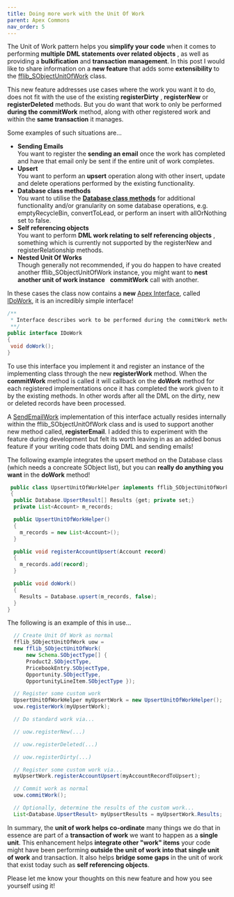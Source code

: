 ```yaml
---
title: Doing more work with the Unit Of Work
parent: Apex Commons
nav_order: 5
---
```

The Unit of Work pattern helps you **simplify your code** when it comes to performing **multiple DML statements over related objects** , as well as providing a **bulkification** and **transaction**  **management**. In this post I would like to share information on a **new feature** that adds some **extensibility** to the [fflib_SObjectUnitOfWork](https://github.com/financialforcedev/fflib-apex-common/blob/master/fflib/src/classes/fflib_SObjectUnitOfWork.cls) class.

This new feature addresses use cases where the work you want it to do, does not fit with the use of the existing **registerDirty** , **registerNew** or **registerDeleted** methods. But you do want that work to only be performed **during the commitWork** method, along with other registered work and within the **same transaction** it manages.

Some examples of such situations are...

- **Sending Emails**  
You want to register the **sending an email** once the work has completed and have that email only be sent if the entire unit of work completes.
- **Upsert**  
You want to perform an **upsert** operation along with other insert, update and delete operations performed by the existing functionality.
- **Database class methods**  
You want to utilise the [**Database class methods**](https://www.salesforce.com/us/developer/docs/apexcode/Content/apex_methods_system_database.htm) for additional functionality and/or granularity on some database operations, e.g. emptyRecycleBin, convertToLead, or perform an insert with allOrNothing set to false.
- **Self referencing objects**  
You want to perform **DML work relating to self referencing objects** , something which is currently not supported by the registerNew and registerRelationship methods.
- **Nested Unit Of Works**  
Though generally not recommended, if you do happen to have created another fflib\_SObjectUnitOfWork instance, you might want to **nest another unit of work instance** &nbsp; **commitWork** call with another.

In these cases the class now contains a **new** [Apex Interface](https://www.salesforce.com/us/developer/docs/apexcode/Content/apex_classes_interfaces.htm), called [IDoWork](https://github.com/financialforcedev/fflib-apex-common/blob/master/fflib/src/classes/fflib_SObjectUnitOfWork.cls#L73), it is an incredibly simple interface!

```java
/**  
 * Interface describes work to be performed during the commitWork method  
 **/
public interface IDoWork  
{  
 void doWork();  
}  
```

To use this interface you implement it and register an instance of the implementing class through the new **registerWork** method. When the&nbsp; **commitWork** method is called it will callback on the **doWork** method for each registered implementations once it has completed the work given to it by the existing methods. In other words after all the DML on the dirty, new or deleted records have been processed.

A [SendEmailWork](https://github.com/financialforcedev/fflib-apex-common/blob/master/fflib/src/classes/fflib_SObjectUnitOfWork.cls#L262) implementation of this interface actually resides internally within the fflib\_SObjectUnitOfWork class and is used to support another new method called, **registerEmail**. I added this to experiment with the feature during development but felt its worth leaving in as an added bonus feature if your writing code thats doing DML and sending emails!

The following example integrates the upsert&nbsp;method on the Database class (which needs a concreate SObject list), but you can **really do anything you want** in the **doWork** method!

```java
 public class UpsertUnitOfWorkHelper implements fflib_SObjectUnitOfWork.IDoWork  
 {  
  public Database.UpsertResult[] Results {get; private set;}
  private List<Account> m_records;

  public UpsertUnitOfWorkHelper()  
  {  
    m_records = new List<Account>();  
  }

  public void registerAccountUpsert(Account record)  
  {  
    m_records.add(record);  
  }

  public void doWork()  
  {  
    Results = Database.upsert(m_records, false);  
  }  
}  
```

The following is an example of this in use...

```java
  // Create Unit Of Work as normal  
  fflib_SObjectUnitOfWork uow =  
  new fflib_SObjectUnitOfWork(  
      new Schema.SObjectType[] {  
      Product2.SObjectType,  
      PricebookEntry.SObjectType,  
      Opportunity.SObjectType,  
      OpportunityLineItem.SObjectType });

  // Register some custom work  
  UpsertUnitOfWorkHelper myUpsertWork = new UpsertUnitOfWorkHelper();  
  uow.registerWork(myUpsertWork);

  // Do standard work via...

  // uow.registerNew(...)

  // uow.registerDeleted(...)

  // uow.registerDirty(...)

  // Register some custom work via...  
  myUpsertWork.registerAccountUpsert(myAccountRecordToUpsert);

  // Commit work as normal  
  uow.commitWork();

  // Optionally, determine the results of the custom work...  
  List<Database.UpsertResult> myUpsertResults = myUpsertWork.Results;  
```

In summary, the **unit of work helps co-ordinate** many things we do that in essence are part of a **transaction of work** we want to happen as a **single unit**. This enhancement helps **integrate other "work" items** your code might have been performing **outside the unit of work into that single unit of work** and transaction. It also helps **bridge some gaps** in the unit of work that exist today such as **self referencing objects**.

Please let me know your thoughts on this new feature and how you see yourself using it!

